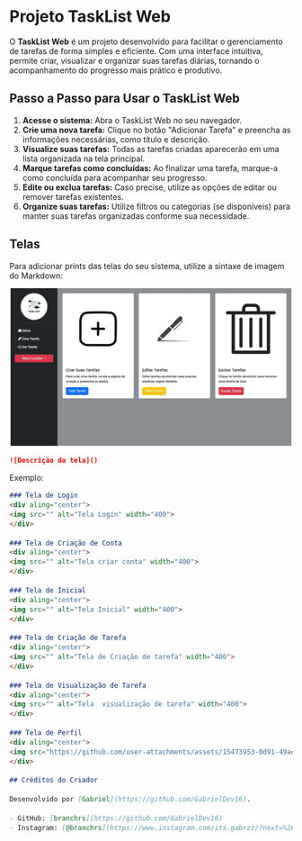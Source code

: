 

# Projeto TaskList Web

O **TaskList Web** é um projeto desenvolvido para facilitar o gerenciamento de tarefas de forma simples e eficiente. Com uma interface intuitiva, permite criar, visualizar e organizar suas tarefas diárias, tornando o acompanhamento do progresso mais prático e produtivo.



## Passo a Passo para Usar o TaskList Web

1. **Acesse o sistema:** Abra o TaskList Web no seu navegador.
2. **Crie uma nova tarefa:** Clique no botão "Adicionar Tarefa" e preencha as informações necessárias, como título e descrição.
3. **Visualize suas tarefas:** Todas as tarefas criadas aparecerão em uma lista organizada na tela principal.
4. **Marque tarefas como concluídas:** Ao finalizar uma tarefa, marque-a como concluída para acompanhar seu progresso.
5. **Edite ou exclua tarefas:** Caso precise, utilize as opções de editar ou remover tarefas existentes.
6. **Organize suas tarefas:** Utilize filtros ou categorias (se disponíveis) para manter suas tarefas organizadas conforme sua necessidade.

## Telas

Para adicionar prints das telas do seu sistema, utilize a sintaxe de imagem do Markdown:

<p align="center">
  <img src="Image/Tela%20Inicial.png" alt="Tela Inicial" width="500"/>
</p>


```markdown
![Descrição da tela]()
```

Exemplo:

```markdown
### Tela de Login
<div aling="center">
<img src="" alt="Tela Login" width="400">
</div>

### Tela de Criação de Conta
<div aling="center">
<img src="" alt="Tela criar conta" width="400">
</div>

### Tela de Inicial
<div aling="center">
<img src="" alt="Tela Inicial" width="400">
</div>

### Tela de Criação de Tarefa
<div aling="center">
<img src="" alt="Tela de Criação de tarefa" width="400">
</div>

### Tela de Visualização de Tarefa
<div aling="center">
<img src="" alt="Tela  visualização de tarefa" width="400">
</div>

### Tela de Perfil
<div aling="center">
<img src="https://github.com/user-attachments/assets/15473953-0d91-49ae-bfb1-20005d03be05.png" alt="Tela de perfil" width="400">
</div>

## Créditos do Criador

Desenvolvido por [Gabriel](https://github.com/GabrielDev16).

- GitHub: [branchrs](https://github.com/GabrielDev16)
- Instagram: [@branchrs](https://www.instagram.com/its.gabrzz/?next=%2Fexplore%2F%3Fnext%3D%252F)